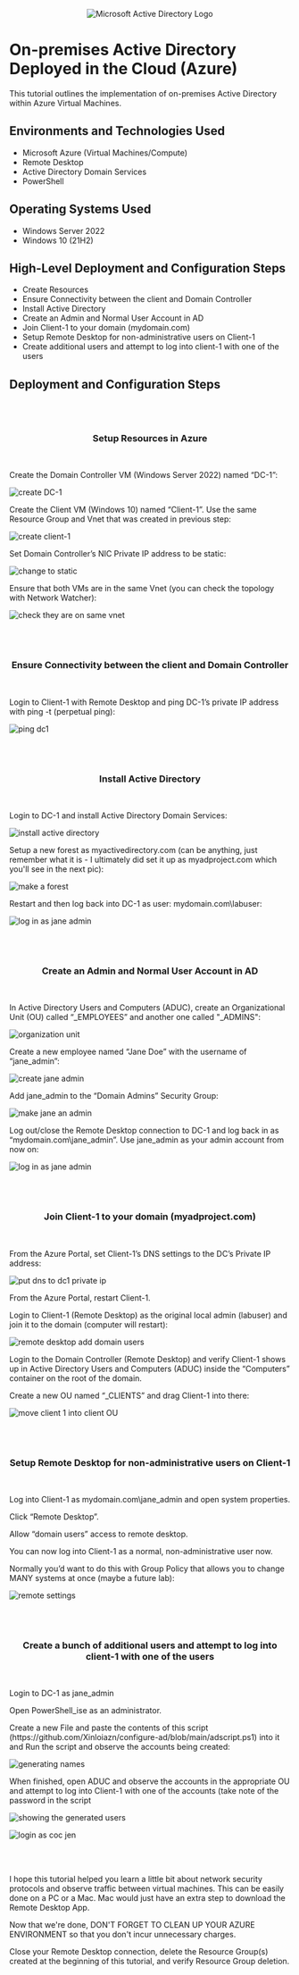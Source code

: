 <p align="center">
<img src="https://i.imgur.com/pU5A58S.png" alt="Microsoft Active Directory Logo"/>
</p>

<h1>On-premises Active Directory Deployed in the Cloud (Azure)</h1>
This tutorial outlines the implementation of on-premises Active Directory within Azure Virtual Machines.<br />

<h2>Environments and Technologies Used</h2>

- Microsoft Azure (Virtual Machines/Compute)
- Remote Desktop
- Active Directory Domain Services
- PowerShell

<h2>Operating Systems Used </h2>

- Windows Server 2022
- Windows 10 (21H2)

<h2>High-Level Deployment and Configuration Steps</h2>

- Create Resources
- Ensure Connectivity between the client and Domain Controller
- Install Active Directory
- Create an Admin and Normal User Account in AD
- Join Client-1 to your domain (mydomain.com)
- Setup Remote Desktop for non-administrative users on Client-1
- Create additional users and attempt to log into client-1 with one of the users

<h2>Deployment and Configuration Steps</h2>
<br />
<br />
<h3 align="center">Setup Resources in Azure</h3>
<br />
<p>
  Create the Domain Controller VM (Windows Server 2022) named “DC-1”:
</p>
<p>
  
![create DC-1](https://github.com/user-attachments/assets/eb8c14f8-cd21-4ff5-ab59-2dfd1b44c8d7)

</p>
<p>
  Create the Client VM (Windows 10) named “Client-1”. Use the same Resource Group and Vnet that was created in previous step:
</p>
<p>
  
![create client-1](https://github.com/user-attachments/assets/ec364521-01bf-4798-b6dd-3cf0afe0ff34)

</p>
<p>
  Set Domain Controller’s NIC Private IP address to be static:
</p>
<p>
  
![change to static](https://github.com/user-attachments/assets/0a7bad58-0efd-4fee-a1d8-16b520b6de7d)

</p>
<p>
  Ensure that both VMs are in the same Vnet (you can check the topology with Network Watcher):
</p>
<p>
  
  ![check they are on same vnet](https://github.com/user-attachments/assets/48f17f17-ac3d-42f4-a60d-20d372899efd)

</p>
<br /> 
<br />
<h3 align="center">Ensure Connectivity between the client and Domain Controller</h3>
<br />
<p>
  Login to Client-1 with Remote Desktop and ping DC-1’s private IP address with ping -t <ip address> (perpetual ping):
</p>
<p>
  
![ping dc1](https://github.com/user-attachments/assets/df32b6b2-ed37-4bae-865c-3bf20f15bdfc)

</p>
<p>
</p>
<br />
<br />
<h3 align="center">Install Active Directory</h3>
<br />
<p>
  Login to DC-1 and install Active Directory Domain Services:
</p>
<p>
  
  ![install active directory](https://github.com/user-attachments/assets/f2be4e2e-2cd3-4daf-ac3d-34130ba06c5a)

</p>
<p>
</p>
<p>
  Setup a new forest as myactivedirectory.com (can be anything, just remember what it is - I ultimately did set it up as myadproject.com which you'll see in the next pic):
</p>
<p>
  
![make a forest](https://github.com/user-attachments/assets/e944bc28-9505-4753-8920-c6d5cc8672f6)

</p>
<p>
  Restart and then log back into DC-1 as user: mydomain.com\labuser:
</p>
<p>
  
![log in as jane admin](https://github.com/user-attachments/assets/08355e26-883c-4ad0-ae1f-1e735f00a1a7)

</p>
<br />
<br />
<h3 align="center">Create an Admin and Normal User Account in AD</h3>
<br />
<p>
  In Active Directory Users and Computers (ADUC), create an Organizational Unit (OU) called “_EMPLOYEES” and another one called "_ADMINS":
</p>
<p>
  
  ![organization unit](https://github.com/user-attachments/assets/7733aec0-ff69-4932-b857-56d080b7800c)

</p>
<p>
  Create a new employee named “Jane Doe” with the username of “jane_admin”:
</p>
<p>
  
![create jane admin](https://github.com/user-attachments/assets/67adfdac-e810-4e83-9521-5f9a7409c18b)

</p>
<p>
  Add jane_admin to the “Domain Admins” Security Group:
</p>
<p>
  
 ![make jane an admin](https://github.com/user-attachments/assets/6a76e29e-d117-4c7c-bceb-8e26f6835962)

</p>
<p>  
  Log out/close the Remote Desktop connection to DC-1 and log back in as “mydomain.com\jane_admin”. Use jane_admin as your admin account from now on:
</p>
<p>
  
![log in as jane admin](https://github.com/user-attachments/assets/0ffaca3d-2f23-4ab0-8b24-69d32be79e49)

</p>
<br />
<br />
<h3 align="center">Join Client-1 to your domain (myadproject.com)</h3>
<br />
<p>
  From the Azure Portal, set Client-1’s DNS settings to the DC’s Private IP address:
</p>
<p>
  
![put dns to dc1 private ip](https://github.com/user-attachments/assets/cb309dcd-332e-49b8-b524-40039984c375)

</p>
<p>
  From the Azure Portal, restart Client-1.
</p>
<p>
  Login to Client-1 (Remote Desktop) as the original local admin (labuser) and join it to the domain (computer will restart):
</p>
<p>
  
 ![remote desktop add domain users](https://github.com/user-attachments/assets/d3d9910b-6375-4728-9e53-a744bf690742)

</p>
<p>
  Login to the Domain Controller (Remote Desktop) and verify Client-1 shows up in Active Directory Users and Computers (ADUC) inside the “Computers” container on the root of the domain.
</p>
<p>
  Create a new OU named “_CLIENTS” and drag Client-1 into there:
</p>
<p>
  
![move client 1 into client OU](https://github.com/user-attachments/assets/86fd2fae-10db-42f3-b604-42894104f162)

</p>
<br />
<br />
<h3 align="center">Setup Remote Desktop for non-administrative users on Client-1</h3>
<br />
<p>
  Log into Client-1 as mydomain.com\jane_admin and open system properties.
</p>
<p>
  Click “Remote Desktop”.
</p>
<p>
  Allow “domain users” access to remote desktop.
</p>
<p>
  You can now log into Client-1 as a normal, non-administrative user now.
</p>
<p>
  Normally you’d want to do this with Group Policy that allows you to change MANY systems at once (maybe a future lab):
</p>
<p>
  
  ![remote settings](https://github.com/user-attachments/assets/faee6eb7-b158-452a-88aa-b34e032e4710)

</p>
<br />
<br />
<h3 align="center">Create a bunch of additional users and attempt to log into client-1 with one of the users</h3>
<br />
<p>
  Login to DC-1 as jane_admin
</p>
<p>
  Open PowerShell_ise as an administrator.
</p> 
<p>  
  Create a new File and paste the contents of this script (https://github.com/Xinloiazn/configure-ad/blob/main/adscript.ps1) into it and Run the script and observe the accounts being created:
</p>
<p>
  
![generating names](https://github.com/user-attachments/assets/45d413c6-845c-455e-8a19-52d30b8fa736)

</p>
<p>

</p>
<p>
  When finished, open ADUC and observe the accounts in the appropriate OU and attempt to log into Client-1 with one of the accounts (take note of the password in the script
  </p>
<p>
  
![showing the generated users](https://github.com/user-attachments/assets/c15cf840-5607-442a-95a4-300714494878)


</p>
<p>
  
![login as coc jen](https://github.com/user-attachments/assets/48c6a941-725f-455c-a48f-186115e77f5e)

</p>
<br />
<br />
<p>
  I hope this tutorial helped you learn a little bit about network security protocols and observe traffic between virtual machines. This can be easily done on a PC or a Mac. Mac would just have an extra step to download the Remote Desktop App.
</p>
<p>
  Now that we're done, DON'T FORGET TO CLEAN UP YOUR AZURE ENVIRONMENT so that you don't incur unnecessary charges.
</p>
<p>
  Close your Remote Desktop connection, delete the Resource Group(s) created at the beginning of this tutorial, and verify Resource Group deletion.
</p>

